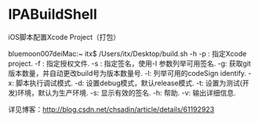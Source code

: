 # IPABuildShell
iOS脚本配置Xcode Project（打包）


bluemoon007deiMac:~ itx$ /Users/itx/Desktop/build.sh -h
  -p <Xcode Project File>: 指定Xcode project.
  -f <Profile>: 指定授权文件.
  -s <codeSign identify>: 指定签名，使用-l 参数列举可用签名.
  -g: 获取git版本数量，并自动更改build号为版本数量号.
  -l: 列举可用的codeSign identify.
  -x: 脚本执行调试模式.
  -d: 设置debug模式，默认release模式.
  -t: 设置为测试(开发)环境，默认为生产环境.
  -s: 显示有效的签名.
  -h: 帮助.
  -v: 输出详细信息.

  详见博客：http://blog.csdn.net/chsadin/article/details/61192923

